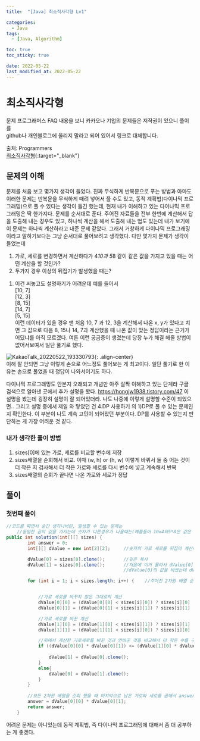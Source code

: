 ```yaml
---
title:  "[Java] 최소직사각형 Lv1" 

categories:
  - Java
tags:
  - [Java, Algorithm]

toc: true
toc_sticky: true

date: 2022-05-22
last_modified_at: 2022-05-22
---
```




# 최소직사각형

문제 프로그래머스 FAQ 내용을 보니 카카오나 기업의 문제들은 저작권이 있으니 풀이를<br>
github나 개인블로그에 올리지 말라고 되어 있어서 링크로 대체합니다.

출처: Programmers <br>
[최소직사각형](https://programmers.co.kr/learn/courses/30/lessons/86491){:target="_blank"}  




## 문제의 이해

문제를 처음 보고 몇가지 생각이 들었다. 진짜 무식하게 반복문으로 푸는 방법과
아마도 이러한 문제는 반복문을 무식하게 때려 넣어서 풀 수도 있고, 동적 계획법(다이나믹 프로그래밍)으로
풀 수 있다는 생각이 들긴 했는데, 현재 내가 이해하고 있는 다이나믹 프로그래밍은 딱 한가지다.
문제를 순서대로 푼다.
주어진 자료들을 전부 한번에 계산해서 답을 도출해 내는 경우도 있고, 하나씩 계산을 해서 도출해 내는 법도 있는데
내가 보기에 이 문제는 하나씩 계산하라고 내준 문제 같았다.
그래서 거창하게 다이나믹 프로그래밍이라고 말하기보다는 그냥 순서대로 풀어보려고 생각했다.
다만 몇가지 문제가 생각이 들었는데

1. 가로, 세로를 변경하면서 계산하다가 4*10과 5*8 같이 같은 값을 가지고 있을 때는 어떤 계산을 할 것인가?
2. 두가지 경우 이상의 뒤집기가 발생했을 때는?
 1) 이건 써놓고도 설명하기가 어려운데 예를 들어서<br>
 [10, 7]<br>
 [12, 3]<br>
 [8, 15]<br>
 [14, 7]<br>
 [5, 15]<br>
    이런 데이터가 있을 경우 맨 처음 10, 7 과 12, 3을 계산해서 나온 x, y가 있다고 치면
    그 값으로 다음 8, 15나 14, 7과 계산했을 때 나온 값이 맞는 정답이라는 근거가 어딨냐를 아직 모르겠다.
여튼 이런 궁금증이 생겼는데 당장 누가 해결 해줄 방법이 없어서보여서 일단 풀기로 했다.

![KakaoTalk_20220522_193330793](https://user-images.githubusercontent.com/25880465/169691168-f4e89c2f-6c21-4210-a2cd-920d02aa66a0.jpg){: .align-center}  
이해 잘 안되면 그냥 이렇게 손으로 어느정도 풀어보는 게 최고이다.
일단 풀기로 한 이유는 손으로 풀었을 때 정답이 나와서이기도 하다.

다이나믹 프로그래밍도 안본지 오래되고 개념만 아주 살짝 이해하고 있는 단계라 구글 검색으로 알아낸 곳에서 추가 설명을 봤다.
https://hongjw1938.tistory.com/47
이 설명을 봤는데 굉장히 설명이 잘 되어있더라. 나도 나중에 이렇게 설명할 수준이 되었으면..
그리고 설명 중에서 제일 와 닿았던 건 4.DP 사용하기 의 1)DP로 풀 수 있는 문제인지 확인한다.
이 부분이 나도 계속 고민이 되어왔던 부분이다. DP를 사용할 수 있는지 판단하는 게 가장 어려운 것 같다.


### 내가 생각한 풀이 방법
1. sizes[0]에 있는 가로, 세로를 비교할 변수에 저장
2. sizes배열을 순회해서 비교. 이때 (w, h) or (h, w) 이렇게 바꿔서 둘 중 어는 것이 더 작은 지 검사해서 더 작은 가로와 세로를 다시 변수에 넣고 계속해서 반복
3. sizes배열의 순회가 끝나면 나온 가로와 세로가 정답


## 풀이
### 첫번째 풀이

```java
//코드를 짜면서 순간 생각나버린, 발생할 수 있는 문제는
    //동일한 곱의 값을 가지는데 숫자가 다른경우가 나올때는(예를들어 10x4와5*8은 값은 동일하지만 다른 숫자다. 어느 것으로 하는 게 맞는걸까? )
public int solution(int[][] sizes) {
        int answer = 0;
        int[][] dValue = new int[2][2];     //숫자의 가로 세로를 뒤집어 계산하기 위한 2,2배열

        dValue[0] = sizes[0].clone();       //깊은 복사
        dValue[1] = sizes[0].clone();       //처음에 이거 몰라서 dValue[0] = sizes[0]; 이걸로 했다가 나오는 값이 이상해서 디버깅 하는데
                                            //dValue[0]의 값을 바꿨는데 dValue[1]도 같이 바뀌어서 이렇게 하면 자바에서는 얕은 복사구나 라는 걸 알았다.

        for (int i = 1; i < sizes.length; i++) {    //주어진 2차원 배열 순회


            //가로 세로를 바꾸지 않은 그대로의 계산
            dValue[0][0] = (dValue[0][0] < sizes[i][0]) ? sizes[i][0] : dValue[0][0];
            dValue[0][1] = (dValue[0][1] < sizes[i][1]) ? sizes[i][1] : dValue[0][1];

            //가로 세로를 바꾼 계산
            dValue[1][0] = (dValue[1][0] < sizes[i][1]) ? sizes[i][1] : dValue[1][0];
            dValue[1][1] = (dValue[1][1] < sizes[i][0]) ? sizes[i][0] : dValue[1][1];

            //위에서 계산한 가로세로를 바꾼 것과 안바꾼 것을 비교해서 더 작은 수를 구해서 다시 dValue에 저장
            if ((dValue[0][0] * dValue[0][1]) <= (dValue[1][0] * dValue[1][1])) {
                
                dValue[1] = dValue[0].clone();
            }
            else{
                dValue[0] = dValue[1].clone();
            }
        }
        
        //모든 2차원 배열을 순회 했을 때 마지막으로 남은 가로와 세로를 곱해서 answer변수에 담아서 리턴
        answer = dValue[0][0] * dValue[0][1];
        return answer;
    }

```

어려운 문제는 아니었는데 동적 계획법, 즉 다이나믹 프로그래밍에 대해서 좀 더 공부하는 게 좋겠다.

<br>



<!-- [맨 위](#){: .btn .btn--primary }{: .align-right} 스크롤시 자동으로 up to 화살표가 나오므로 삭제 -->
